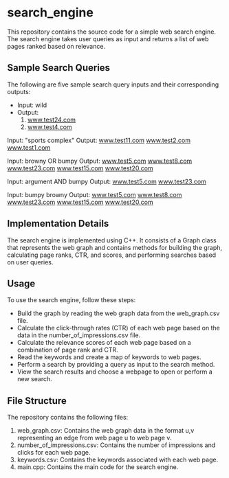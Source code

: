 # search_engine
This repository contains the source code for a simple web search engine. The search engine takes user queries as input and returns a list of web pages ranked based on relevance.

## Sample Search Queries
The following are five sample search query inputs and their corresponding outputs:

- Input: wild
- Output:
    1. www.test24.com
    2. www.test4.com

Input: "sports complex"
Output:
www.test11.com
www.test2.com
www.test1.com

Input: browny OR bumpy
Output:
www.test5.com
www.test8.com
www.test23.com
www.test15.com
www.test20.com

Input: argument AND bumpy
Output:
www.test5.com
www.test23.com

Input: bumpy browny
Output:
www.test5.com
www.test8.com
www.test23.com
www.test15.com
www.test20.com

## Implementation Details
The search engine is implemented using C++. It consists of a Graph class that represents the web graph and contains methods for building the graph, calculating page ranks, CTR, and scores, and performing searches based on user queries.


## Usage
To use the search engine, follow these steps:

- Build the graph by reading the web graph data from the web_graph.csv file.
- Calculate the click-through rates (CTR) of each web page based on the data in the number_of_impressions.csv file.
- Calculate the relevance scores of each web page based on a combination of page rank and CTR.
- Read the keywords and create a map of keywords to web pages.
- Perform a search by providing a query as input to the search method.
- View the search results and choose a webpage to open or perform a new search.

## File Structure

The repository contains the following files:
1. web_graph.csv: Contains the web graph data in the format u,v representing an edge from web page u to web page v.
2. number_of_impressions.csv: Contains the number of impressions and clicks for each web page.
3. keywords.csv: Contains the keywords associated with each web page.
4. main.cpp: Contains the main code for the search engine.
